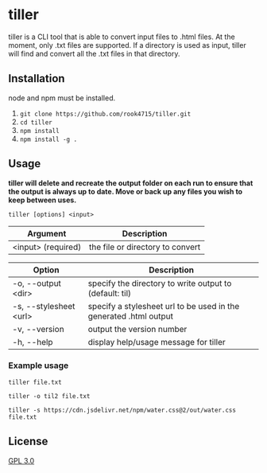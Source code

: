 # tiller
tiller is a CLI tool that is able to convert input files to .html files.
At the moment, only .txt files are supported.
If a directory is used as input, tiller will find and convert all the .txt files in that directory.

## Installation
node and npm must be installed.

1. `git clone https://github.com/rook4715/tiller.git`
2. `cd tiller`
3. `npm install`
4. `npm install -g .`

## Usage
**tiller will delete and recreate the output folder on each run to ensure that the output is always up to date. Move or back up any files you wish to keep between uses.**
```
tiller [options] <input>
```
| Argument  | Description  
| --------  | ----------- 
| <input\> (required)     | the file or directory to convert

| Option        | Description                           |
| ------        | -----------                           |
| -o, --output <dir\> | specify the directory to write output to (default: til) |
| -s, --stylesheet <url\> | specify a stylesheet url to be used in the generated .html output |
| -v, --version | output the version number             |
| -h, --help    | display help/usage message for tiller |

### Example usage
`tiller file.txt`

`tiller -o til2 file.txt`

`tiller -s https://cdn.jsdelivr.net/npm/water.css@2/out/water.css file.txt`

## License

[GPL 3.0](https://github.com/rook4715/tiller/blob/main/LICENSE)